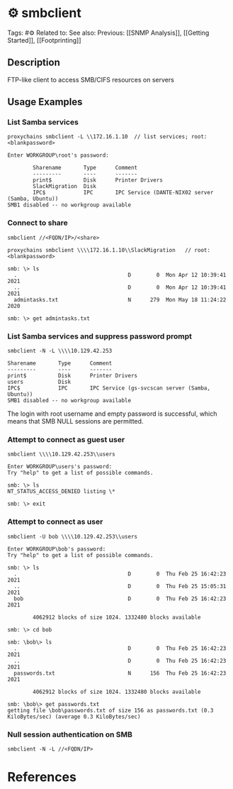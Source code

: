 # ⚙️ smbclient

Tags: #⚙️
Related to:
See also:
Previous: [[SNMP Analysis]], [[Getting Started]], [[Footprinting]]

## Description

FTP-like client to access SMB/CIFS resources on servers

## Usage Examples

### List Samba services

	proxychains smbclient -L \\172.16.1.10	// list services; root:<blankpassword>

```
Enter WORKGROUP\root's password: 

        Sharename       Type      Comment
        ---------       ----      -------
        print$          Disk      Printer Drivers
        SlackMigration  Disk      
        IPC$            IPC       IPC Service (DANTE-NIX02 server (Samba, Ubuntu))
SMB1 disabled -- no workgroup available
```

### Connect to share

	smbclient //<FQDN/IP>/<share>

	proxychains smbclient \\\\172.16.1.10\\SlackMigration	// root:<blankpassword>

```
smb: \> ls
  .                                   D        0  Mon Apr 12 10:39:41 2021
  ..                                  D        0  Mon Apr 12 10:39:41 2021
  admintasks.txt                      N      279  Mon May 18 11:24:22 2020

smb: \> get admintasks.txt
```

### List Samba services and suppress password prompt

	smbclient -N -L \\\\10.129.42.253

```
Sharename       Type      Comment
---------       ----      -------
print$          Disk      Printer Drivers
users           Disk      
IPC$            IPC       IPC Service (gs-svcscan server (Samba, Ubuntu))
SMB1 disabled -- no workgroup available
```

The login with root username and empty password is successful, which means that SMB NULL
sessions are permitted.

### Attempt to connect as guest user

	smbclient \\\\10.129.42.253\\users

```
Enter WORKGROUP\users's password: 
Try "help" to get a list of possible commands.

smb: \> ls
NT_STATUS_ACCESS_DENIED listing \*

smb: \> exit
```

### Attempt to connect as user

	smbclient -U bob \\\\10.129.42.253\\users

```
Enter WORKGROUP\bob's password: 
Try "help" to get a list of possible commands.

smb: \> ls
  .                                   D        0  Thu Feb 25 16:42:23 2021
  ..                                  D        0  Thu Feb 25 15:05:31 2021
  bob                                 D        0  Thu Feb 25 16:42:23 2021

		4062912 blocks of size 1024. 1332480 blocks available
		
smb: \> cd bob

smb: \bob\> ls
  .                                   D        0  Thu Feb 25 16:42:23 2021
  ..                                  D        0  Thu Feb 25 16:42:23 2021
  passwords.txt                       N      156  Thu Feb 25 16:42:23 2021

		4062912 blocks of size 1024. 1332480 blocks available
		
smb: \bob\> get passwords.txt 
getting file \bob\passwords.txt of size 156 as passwords.txt (0.3 KiloBytes/sec) (average 0.3 KiloBytes/sec)
```

### Null session authentication on SMB

	smbclient -N -L //<FQDN/IP>	

# References